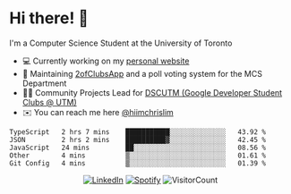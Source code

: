 # Hi there! 👋
I'm a Computer Science Student at the University of Toronto

- 💻 Currently working on my [personal website](https://hiimchrislim.co)
- 🔨 Maintaining [2ofClubsApp](https://github.com/2ofClubsApp) and a poll voting system for the MCS Department
- 👨‍💻 Community Projects Lead for [DSCUTM (Google Developer Student Clubs @ UTM)](https://dscutm.com)
- ✉️ You can reach me here [@hiimchrislim](mailto:hello@hiimchrislim.co)

<!--START_SECTION:waka-->
```text
TypeScript   2 hrs 7 mins    ███████████░░░░░░░░░░░░░░   43.92 % 
JSON         2 hrs 2 mins    ██████████▓░░░░░░░░░░░░░░   42.45 % 
JavaScript   24 mins         ██░░░░░░░░░░░░░░░░░░░░░░░   08.56 % 
Other        4 mins          ▒░░░░░░░░░░░░░░░░░░░░░░░░   01.61 % 
Git Config   4 mins          ▒░░░░░░░░░░░░░░░░░░░░░░░░   01.39 % 
```
<!--END_SECTION:waka-->

<div align="center">
<a href="https://www.linkedin.com/in/hiimchrislim" target="_blank"><img src="https://img.shields.io/badge/LinkedIn-%230077B5.svg?&style=flat-square&logo=linkedin&logoColor=white" alt="LinkedIn"></a>
<a href="https://open.spotify.com/user/hiimchrislim" target="_blank"><img src="https://img.shields.io/badge/Spotify-%231ED760.svg?&style=flat-square&logo=spotify&logoColor=white" alt="Spotify"></a>
<img src="https://visitor-badge.glitch.me/badge?page_id=hiimchrislim.visitor-badge" alt="VisitorCount">
</div>
